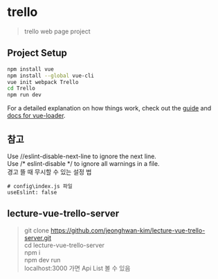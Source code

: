 # trello

> trello web page project

## Project Setup

``` bash
npm install vue
npm install --global vue-cli
vue init webpack Trello
cd Trello
npm run dev
```

For a detailed explanation on how things work, check out the [guide](http://vuejs-templates.github.io/webpack/) and [docs for vue-loader](http://vuejs.github.io/vue-loader).

## 참고

Use //eslint-disable-next-line to ignore the next line.  
Use /* eslint-disable */ to ignore all warnings in a file.  
경고 뜰 때 무시할 수 있는 설정 법
```
# config\index.js 파일 
useEslint: false
```

## lecture-vue-trello-server
> git clone https://github.com/jeonghwan-kim/lecture-vue-trello-server.git  
> cd lecture-vue-trello-server  
> npm i  
> npm dev run   
> localhost:3000 가면 Api List 볼 수 있음
